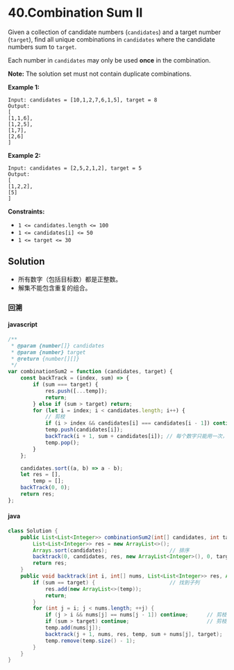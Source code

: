 # 40.Combination Sum II

Given a collection of candidate numbers (`candidates`) and a target number (`target`), find all unique combinations in `candidates` where the candidate numbers sum to `target`.

Each number in `candidates` may only be used **once** in the combination.

**Note:** The solution set must not contain duplicate combinations.

**Example 1:**

```text
Input: candidates = [10,1,2,7,6,1,5], target = 8
Output:
[
[1,1,6],
[1,2,5],
[1,7],
[2,6]
]
```

**Example 2:**

```text
Input: candidates = [2,5,2,1,2], target = 5
Output:
[
[1,2,2],
[5]
]
```

**Constraints:**

-   `1 <= candidates.length <= 100`
-   `1 <= candidates[i] <= 50`
-   `1 <= target <= 30`

## Solution

-   所有数字（包括目标数）都是正整数。
-   解集不能包含重复的组合。

### 回溯

#### javascript

```js
/**
 * @param {number[]} candidates
 * @param {number} target
 * @return {number[][]}
 */
var combinationSum2 = function (candidates, target) {
    const backTrack = (index, sum) => {
        if (sum === target) {
            res.push([...temp]);
            return;
        } else if (sum > target) return;
        for (let i = index; i < candidates.length; i++) {
            // 剪枝
            if (i > index && candidates[i] === candidates[i - 1]) continue;
            temp.push(candidates[i]);
            backTrack(i + 1, sum + candidates[i]); // 每个数字只能用一次，为i+1
            temp.pop();
        }
    };

    candidates.sort((a, b) => a - b);
    let res = [],
        temp = [];
    backTrack(0, 0);
    return res;
};
```

#### java

```java
class Solution {
    public List<List<Integer>> combinationSum2(int[] candidates, int target) {
		List<List<Integer>> res = new ArrayList<>();
        Arrays.sort(candidates);					// 排序
        backtrack(0, candidates, res, new ArrayList<Integer>(), 0, target);
        return res;
    }
    public void backtrack(int i, int[] nums, List<List<Integer>> res, ArrayList<Integer> temp, int sum, int target) {
        if (sum == target) {						// 找到子列
            res.add(new ArrayList<>(temp));
            return;
        }
        for (int j = i; j < nums.length; ++j) {
            if (j > i && nums[j] == nums[j - 1]) continue;		// 剪枝1：防止重复元素
            if (sum > target) continue;							// 剪枝2：防止和过大
            temp.add(nums[j]);
            backtrack(j + 1, nums, res, temp, sum + nums[j], target);
            temp.remove(temp.size() - 1);
        }
    }
}
```
